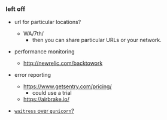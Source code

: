 ### left off

- url for particular locations?
    - WA/7th/
        - then you can share particular URLs or your network.

- performance monitoring
    - http://newrelic.com/backtowork

- error reporting
    - https://www.getsentry.com/pricing/
        - could use a trial
    - https://airbrake.io/

- [`waitress` over `gunicorn`?](http://thechangelog.com/waitress-a-better-python-wsgi-server-for-heroku/?utm_content=bufferdb582&utm_medium=social&utm_source=twitter.com&utm_campaign=buffer)